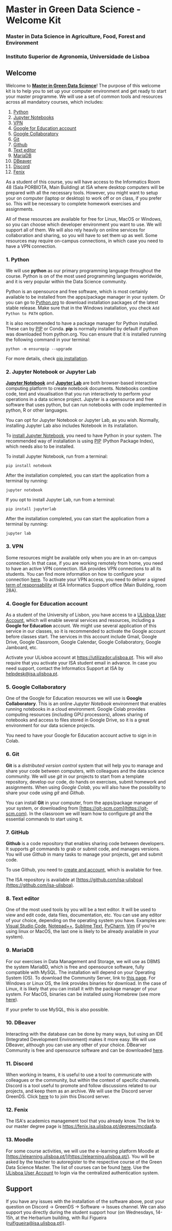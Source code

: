 # Master in Green Data Science - Welcome Kit
### Master in Data Science in Agriculture, Food, Forest and Environment
### Instituto Superior de Agronomia, Universidade de Lisboa


## Welcome

Welcome to **[Master in Green Data Science](https://www.isa.ulisboa.pt/ensino/mestrados/mcdaafa/lp/)**! The purpose of this welcome kit is to help you to set up your computer environment and get ready to start your master programme. We will use a set of common tools and resources across all mandatory courses, which includes:

1. [Python](#python)
2. [Jupyter Notebooks](#jupyter)
3. [VPN](#vpn)
4. [Google for Education account](#google)
5. [Google Collaboratory](#colab)
6. [Git](#git)
7. [Github](#github)
8. [Text editor](#editor)
9. [MariaDB](#mariadb)
10. [DBeaver](#dbeaver)
11. [Discord](#discord)
12. [Fenix](#fenix)

As a student of this course, you will have access to the Informatics Room 48 (Sala PORBIOTA, Main Building) at ISA where desktop computers will be prepared with all the necessary tools. However, you might want to setup your on computer (laptop or desktop) to work off or on class, if you prefer so. This will be necessary to complete homework exercises and assignments.

All of these resources are available for free for Linux, MacOS or Windows, so you can choose which developer environment you want to use. We will support all of them. We will also rely heavily on online services for collaboration and sharing, so you will have to set them up as well. Some resources may require on-campus connections, in which case you need to have a VPN connection.


### 1. <a name="python">Python</a>

We will use **python** as our primary programming language throughout the course. Python is on of the most used programming languages worldwide, and it is very popular within the Data Science community.

Python is an opensource and free software, which is most certainly available to be installed from the apps/package manager in your system. Or you can go to [Python.org](https://www.python.org/) to download installation packages of the latest stable 
release. Make sure that in the Windows inatallation, you check `Add Python to PATH` option.

It is also recommended to have a package manager for Python installed. These can by [PIP](https://pypi.org/project/pip/) or Conda. **pip** is normally installed  by default if python was downloaded from python.org. You can ensure that it is installed running the following command in your terminal:
```
python -m ensurepip --upgrade
```
For more details, check [pip installation](https://pip.pypa.io/en/stable/installation/).

### 2. <a name="jupyter">Jupyter Notebook or Jupyter Lab</a>

[**Jupyter Notebook**](https://jupyter.org/) and [**Jupyter Lab**](https://jupyter.org/) are both browser-based interactive computing platform to create notebook documents. Notebooks combine code, text and visualisation that you run interactively to perform your operations in a data science project. Jupyter is a opensource and free software that uses python, but can run notebooks with code implemented in python, R or other languages.

You can opt for Jupyter Notebook or Jupyter Lab, as you wish. Normally, installing Jupyter Lab also includes Notebook in its installation.

To [install Jupyter Notebook](https://jupyter.org/install), you need to have Python in your system. The recommended way of installation is using [PIP](https://pypi.org/project/pip/) (Python Package Index), which needs also to be installed.

To install Jupyter Notebook, run from a terminal:

```
pip install notebook
```

After the installation completed, you can start the application from a terminal by running:

```
jupyter notebook
```

If you opt to install Jupyter Lab, run from a terminal:

```
pip install jupyterlab
```

After the installation completed, you can start the application from a terminal by running:

```
jupyter lab
```

### 3. <a name="vpn">VPN</a>

Some resources might be available only when you are in an on-campus connection. In that case, if you are working remotely from home, you need to have an active VPN connection. ISA provides VPN connections to all its students. You can find more information on how to configure your connection [here](https://www.isa.ulisboa.pt/di/servicos/acesso-vpn). To activate your VPN access, you need to deliver a signed [term of responsability](https://www.isa.ulisboa.pt/files/di/pub/docs/formularios/TermoResponsabilidadeVPN.pdf) at ISA Informatics Support office (Main Building, room 28A).


### 4. <a name="google">Google for Education account</a>

As a student of the University of Lisbon, you have access to a [ULisboa User Account](https://www.ulisboa.pt/info/conta-utilizador-ulisboa), which will enable several services and resources, including a **Google for Education** account. We might use several application of this service in our classes, so it is recommended to activate the Google account before classes start. The services in this account include Gmail, Google Drive, Google Classroom, Google Calendar, Google Collaboratory, Google Jamboard, etc.

Activate your ULisboa account at https://utilizador.ulisboa.pt. This will also require that you activate your ISA student email in advance. In case you need support, contact the Informatics Support at ISA by helpdesk@isa.ulisboa.pt. 


### 5. <a name="colab">Google Collaboratory</a>

One of the Google for Education resources we will use is **Google Collaboratory**. This is an online *Jupyter Notebook* environment that enables running notebooks in a cloud environment. Google Colab provides computing resources (including GPU processors), allows sharing of notebooks and access to files stored in Google Drive, so it is a great environment for our data science projects.

You need to have your Google for Education account active to sign in in Colab.


### 6. <a name="git">Git</a>

**Git** is a *distributed version control* system that will help you to manage and share your code between computers, with colleagues and the data science community. We will use *git* in our projects to start from a template repository, develop our code, do hands on exercises, submit homework and assignments. When using *Google Colab*, you will also have the possibility to share your code using *git* and *Github*.

You can install **Git** in your computer, from the apps/package manager of your system, or downloading from [https://git-scm.com](https://git-scm.com). In the classroom we will learn how to configure *git* and the essential commands to start using it.


### 7. <a name="github">GitHub</a>

**Github** is a code repository that enables sharing code between developers. It supports *git* commands to grab or submit code, and manages versions. You will use *Github* in many tasks to manage your projects, get and submit code.

To use Github, you need to [create and account](https://github.com/signup), which is available for free.

The ISA repository is available at [https://github.com/isa-ulisboa](https://github.com/isa-ulisboa).


### 8. <a name="editor">Text editor</a>

One of the most used tools by you will be a text editor. It will be used to view and edit code, data files, documentation, etc. You can use any editor of your choice, depending on the operating system you have. Examples are: [Visual Studio Code](https://code.visualstudio.com/), [ Notepad++](https://notepad-plus-plus.org/), [Sublime Text](https://www.sublimetext.com/), [PyCharm](https://www.jetbrains.com/pycharm/), [Vim](https://www.vim.org/) (if you're using linux or MacOS, the last one is likely to be already available in your system). 


### 9. <a name="mariadb">MariaDB</a>

For our exercises in Data Management and Storage, we will use as DBMS the system MariaBD, which is free and opensource software, fully compatible with MySQL. The installation will depend on your Operating System (OS). To download the Community Server, link to [this page](https://mariadb.org/download/). For Windows or Linux OS, the link provides binaries for download. In the case of Linux, it is likely that you can install it with the package manager of your system. For MacOS, binaries can be installed using Homebrew (see more [here](https://mariadb.com/kb/en/installing-mariadb-on-macos-using-homebrew/)).

If your prefer to use MySQL, this is also possible.


### 10. <a name="dbeaver">DBeaver</a>

Interacting with the database can be done by many ways, but using an IDE (Integrated Development Environment) makes it more easy. We will use DBeaver, although you can use any other of your choice. DBearver Community is free and opensource software and can be downloaded [here](https://dbeaver.io/download/).


### 11. <a name="discord">Discord</a>

When working in teams, it is useful to use a tool to communicate with colleagues or the community, but within the context of specific channels. Discord is a tool useful to promote and follow discussions related to our projects, and keep them as an archive. We will use the Discord server GreenDS. Click [here](https://discord.gg/TaDQbsaNJK) to to join this Discord server.

### 12. <a name="fenix">Fenix</a>

The ISA's academics management tool that you already know. The link to our master degree page is https://fenix.isa.ulisboa.pt/degrees/mcdaafa.

### 13. <a name="fenix">Moodle</a>

For some course activities, we will use the e-learning platform Moodle at [https://elearning.ulisboa.pt/](https://elearning.ulisboa.pt/). You will be
asked by the teacher to autoregister to the respective course of the Green Data Science
Master. The list of courses can be found [here](https://elearning.ulisboa.pt/course/index.php?categoryid=2677). Use the [ULisboa User Account](https://www.ulisboa.pt/info/conta-utilizador-ulisboa) to login via the centralized authentication system.



## Support

If you have any issues with the installation of the software above, post your question on Discord -> GreenDS -> Software -> Issues channel. We can also support you directly during the student support hour (on Wednesdays, 14-15h, at the Herbarium building, with Rui Figueira (ruifigueira@isa.ulisboa.pt)).  